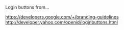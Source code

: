 Login buttons from...

https://developers.google.com/+/branding-guidelines
http://developer.yahoo.com/openid/loginbuttons.html
